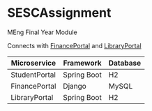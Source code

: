 # SESCAssignment
MEng Final Year Module

Connects with [FinancePortal](https://github.com/sw1ssyy/FinancePortal) and [LibraryPortal](https://github.com/sw1ssyy/LibraryPortal)

| Microservice| Framework|  Database
| ----------- | ----------- |------|
| StudentPortal| Spring Boot |H2
| FinancePortal| Django  |MySQL
| LibraryPortal| Spring Boot|H2
